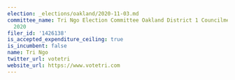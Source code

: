 ```yaml
---
election: _elections/oakland/2020-11-03.md
committee_name: Tri Ngo Election Committee Oakland District 1 Councilmember Campaign
  2020
filer_id: '1426138'
is_accepted_expenditure_ceiling: true
is_incumbent: false
name: Tri Ngo
twitter_url: votetri
website_url: https://www.votetri.com
---
```

